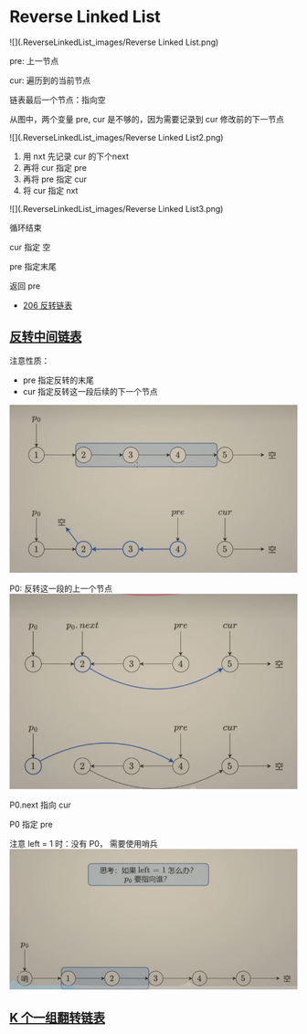 


# Reverse Linked List


![](.ReverseLinkedList_images/Reverse Linked List.png)

pre: 上一节点

cur: 遍历到的当前节点

链表最后一个节点：指向空

从图中，两个变量 pre, cur 是不够的，因为需要记录到 cur 修改前的下一节点

![](.ReverseLinkedList_images/Reverse Linked List2.png)

1. 用 nxt 先记录 cur 的下个next
2. 再将 cur 指定 pre
2. 再将 pre 指定 cur
3. 将 cur 指定 nxt 

![](.ReverseLinkedList_images/Reverse Linked List3.png)

循环结束

cur 指定 空

pre 指定末尾

返回 pre


- [206 反转链表](./206_reverse_linked_list_test.go)


## [反转中间链表](./92_reverse_linked_list_test.go)

注意性质：
- pre 指定反转的末尾
- cur 指定反转这一段后续的下一个节点

![](.ReverseLinkedList_images/reverseBetween1.png)

P0: 反转这一段的上一个节点
![](.ReverseLinkedList_images/reverseBetween2.png)

P0.next 指向 cur

P0 指定 pre 

注意 left = 1 时：没有 P0， 需要使用哨兵
![](.ReverseLinkedList_images/reverseBetween3.png)


## [K 个一组翻转链表](25_reverse_nodes_in_k-Group_test.go)


